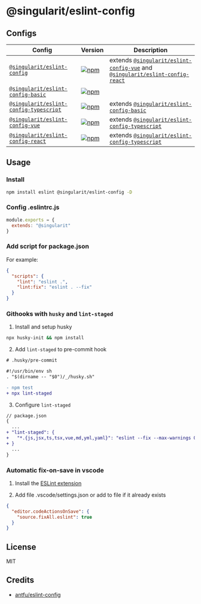 # @singularit/eslint-config

## Configs

| Config                                                                   | Version                                                                                                                                                         | Description                                                                                                                           |
|--------------------------------------------------------------------------|-----------------------------------------------------------------------------------------------------------------------------------------------------------------|---------------------------------------------------------------------------------------------------------------------------------------|
| [`@singularit/eslint-config`](./configs/all/README.md)                   | [![npm](https://img.shields.io/npm/v/@singularit/eslint-config?color=a1b858&label=)](https://npmjs.com/package/@singularit/eslint-config)                       | extends [`@singularit/eslint-config-vue`](./configs/vue/README.md) and [`@singularit/eslint-config-react`](./configs/react/README.md) |
| [`@singularit/eslint-config-basic`](./configs/basic/README.md)           | [![npm](https://img.shields.io/npm/v/@singularit/eslint-config-basic?color=a1b858&label=)](https://npmjs.com/package/@singularit/eslint-config-basic)           |                                                                                                                                       |
| [`@singularit/eslint-config-typescript`](./configs/typescript/README.md) | [![npm](https://img.shields.io/npm/v/@singularit/eslint-config-typescript?color=a1b858&label=)](https://npmjs.com/package/@singularit/eslint-config-typescript) | extends [`@singularit/eslint-config-basic`](./configs/basic/README.md)                                                                |
| [`@singularit/eslint-config-vue`](./configs/vue/README.md)               | [![npm](https://img.shields.io/npm/v/@singularit/eslint-config-vue?color=a1b858&label=)](https://npmjs.com/package/@singularit/eslint-config-vue)               | extends [`@singularit/eslint-config-typescript`](./configs/typescript/README.md)                                                      |
| [`@singularit/eslint-config-react`](./configs/react/README.md)           | [![npm](https://img.shields.io/npm/v/@singularit/eslint-config-react?color=a1b858&label=)](https://npmjs.com/package/@singularit/eslint-config-react)           | extends [`@singularit/eslint-config-typescript`](./configs/typescript/README.md)                                                      |

## Usage

### Install

```bash
npm install eslint @singularit/eslint-config -D
```

### Config .eslintrc.js

```javascript
module.exports = {
  extends: "@singularit"
}
```

### Add script for package.json

For example:

```json
{
  "scripts": {
    "lint": "eslint .",
    "lint:fix": "eslint . --fix"
  }
}
```

### Githooks with `husky` and `lint-staged`

1. Install and setup husky

```bash
npx husky-init && npm install
```

2. Add `lint-staged` to pre-commit hook

```diff
# .husky/pre-commit

#!/usr/bin/env sh
. "$(dirname -- "$0")/_/husky.sh"

- npm test
+ npx lint-staged
```

3. Configure `lint-staged`

```diff
// package.json
{
  ...
+ "lint-staged": {
+   "*.{js,jsx,ts,tsx,vue,md,yml,yaml}": "eslint --fix --max-warnings 0"
+ }
  ...
}
```

### Automatic fix-on-save in vscode

1. Install the [ESLint extension](https://marketplace.visualstudio.com/items?itemName=dbaeumer.vscode-eslint)

2. Add file .vscode/settings.json or add to file if it already exists
```json
{
  "editor.codeActionsOnSave": {
    "source.fixAll.eslint": true
  }
}
```

## License

MIT

## Credits

- [antfu/eslint-config](https://github.com/antfu/eslint-config) 
